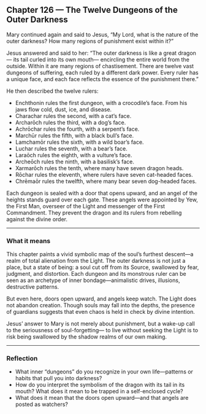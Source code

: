 ## Chapter 126 — The Twelve Dungeons of the Outer Darkness

Mary continued again and said to Jesus, “My Lord, what is the nature of the outer darkness? How many regions of punishment exist within it?”

Jesus answered and said to her: “The outer darkness is like a great dragon— its tail curled into its own mouth— encircling the entire world from the outside. Within it are many regions of chastisement. There are twelve vast dungeons of suffering, each ruled by a different dark power. Every ruler has a unique face, and each face reflects the essence of the punishment there.”

He then described the twelve rulers:

* Enchthonin rules the first dungeon, with a crocodile’s face. From his jaws flow cold, dust, ice, and disease.
* Charachar rules the second, with a cat’s face.
* Archarōch rules the third, with a dog’s face.
* Achrōchar rules the fourth, with a serpent’s face.
* Marchūr rules the fifth, with a black bull’s face.
* Lamchamōr rules the sixth, with a wild boar’s face.
* Luchar rules the seventh, with a bear’s face.
* Laraōch rules the eighth, with a vulture’s face.
* Archeōch rules the ninth, with a basilisk’s face.
* Xarmarōch rules the tenth, where many have seven dragon heads.
* Rōchar rules the eleventh, where rulers have seven cat-headed faces.
* Chrēmaōr rules the twelfth, where many bear seven dog-headed faces.

Each dungeon is sealed with a door that opens upward, and an angel of the heights stands guard over each gate. These angels were appointed by Yew, the First Man, overseer of the Light and messenger of the First Commandment. They prevent the dragon and its rulers from rebelling against the divine order.

---

### What it means

This chapter paints a vivid symbolic map of the soul’s furthest descent—a realm of total alienation from the Light. The outer darkness is not just a place, but a state of being: a soul cut off from its Source, swallowed by fear, judgment, and distortion. Each dungeon and its monstrous ruler can be seen as an archetype of inner bondage—animalistic drives, illusions, destructive patterns.

But even here, doors open upward, and angels keep watch. The Light does not abandon creation. Though souls may fall into the depths, the presence of guardians suggests that even chaos is held in check by divine intention.

Jesus’ answer to Mary is not merely about punishment, but a wake-up call to the seriousness of soul-forgetting— to live without seeking the Light is to risk being swallowed by the shadow realms of our own making.

---

### Reflection

* What inner “dungeons” do you recognize in your own life—patterns or habits that pull you into darkness?
* How do you interpret the symbolism of the dragon with its tail in its mouth? What does it mean to be trapped in a self-enclosed cycle?
* What does it mean that the doors open upward—and that angels are posted as watchers?
